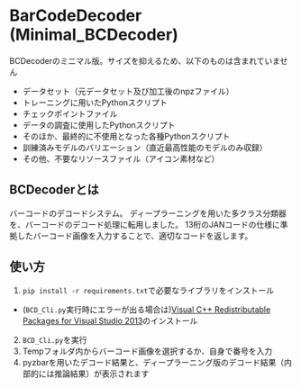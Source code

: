 # BarCodeDecoder (Minimal_BCDecoder)
BCDecoderのミニマル版。サイズを抑えるため、以下のものは含まれていません
- データセット（元データセット及び加工後のnpzファイル）
- トレーニングに用いたPythonスクリプト
- チェックポイントファイル
- データの調査に使用したPythonスクリプト
- そのほか、最終的に不使用となった各種Pythonスクリプト
- 訓練済みモデルのバリエーション（直近最高性能のモデルのみ収録）
- その他、不要なリソースファイル（アイコン素材など）

## BCDecoderとは
バーコードのデコードシステム。
ディープラーニングを用いた多クラス分類器を、バーコードのデコード処理に転用しました。
13桁のJANコードの仕様に準拠したバーコード画像を入力することで、適切なコードを返します。

## 使い方
1. `pip install -r requirements.txt`で必要なライブラリをインストール
  - (`BCD_Cli.py`実行時にエラーが出る場合は)[Visual C++ Redistributable Packages for Visual Studio 2013](https://www.microsoft.com/en-gb/download/details.aspx?id=40784)のインストール 
2. `BCD_Cli.py`を実行
3. Tempフォルダ内からバーコード画像を選択するか、自身で番号を入力
4. pyzbarを用いたデコード結果と、ディープラーニング版のデコード結果（内部的には推論結果）が表示されます